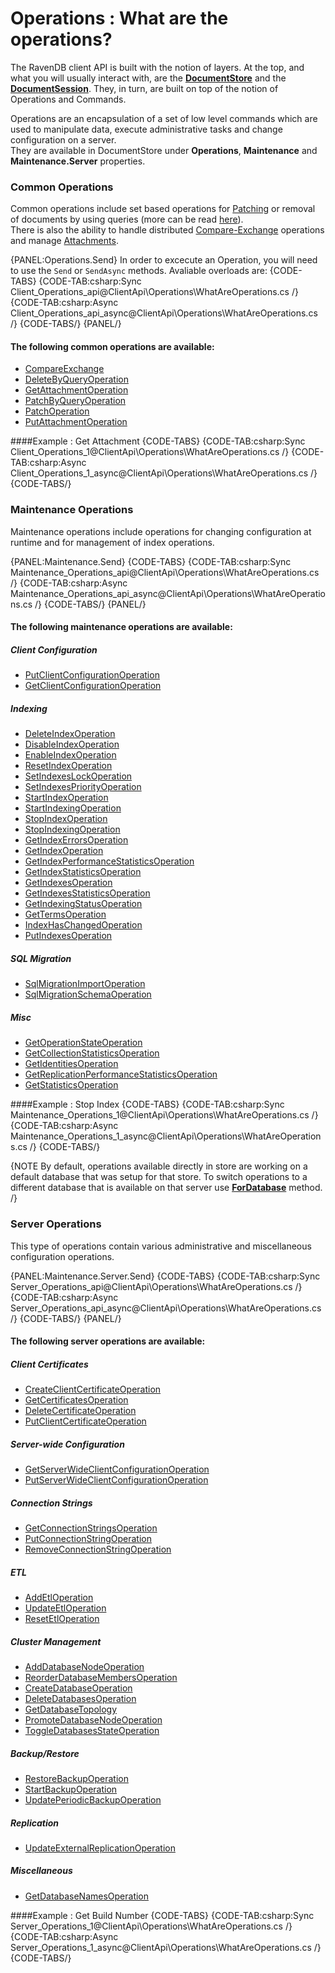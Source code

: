 # Operations : What are the operations?

The RavenDB client API is built with the notion of layers. At the top,
and what you will usually interact with, are the **[DocumentStore](../../client-api/what-is-a-document-store)** and the **[DocumentSession](../../client-api/session/what-is-a-session-and-how-does-it-work)**.
They, in turn, are built on top of the notion of Operations and Commands.

Operations are an encapsulation of a set of low level commands which are used to manipulate data, execute administrative tasks and change configuration on a server.  
They are available in DocumentStore under **Operations**, **Maintenance** and **Maintenance.Server** properties.

### Common Operations
Common operations include set based operations for [Patching](https://ravendb.net/docs/article-page/4.0/csharp/client-api/operations/patch/set-based-patch-operation) or removal of documents by using queries (more can be read [here](https://ravendb.net/docs/article-page/4.0/csharp/client-api/operations/delete-by-query-operation)).  
There is also the ability to handle distributed [Compare-Exchange](https://ravendb.net/docs/article-page/4.0/csharp/client-api/operations/compare-exchange) operations and manage [Attachments](https://ravendb.net/docs/article-page/4.0/csharp/client-api/operations/get-attachment-operation).

{PANEL:Operations.Send}
In order to excecute an Operation, you will need to use the `Send` or `SendAsync` methods. Avaliable overloads are:
{CODE-TABS}
{CODE-TAB:csharp:Sync Client_Operations_api@ClientApi\Operations\WhatAreOperations.cs /}
{CODE-TAB:csharp:Async Client_Operations_api_async@ClientApi\Operations\WhatAreOperations.cs /}
{CODE-TABS/}
{PANEL/}

#### The following common operations are available:
* [CompareExchange](../../client-api/operations/compare-exchange)   
* [DeleteByQueryOperation](../../client-api/operations/delete-by-query-operation)   
* [GetAttachmentOperation](../../client-api/operations/get-attachment-operation)   
* [PatchByQueryOperation](../../client-api/operations/patch/patch-by-query-operation)   
* [PatchOperation](../../client-api/operations/patch/patch-operation.markdown)   
* [PutAttachmentOperation](../../client-api/operations/put-attachment-operation)


####Example : Get Attachment
{CODE-TABS}
{CODE-TAB:csharp:Sync Client_Operations_1@ClientApi\Operations\WhatAreOperations.cs /}
{CODE-TAB:csharp:Async Client_Operations_1_async@ClientApi\Operations\WhatAreOperations.cs /}
{CODE-TABS/}

### Maintenance Operations
Maintenance operations include operations for changing configuration at runtime and for management of index operations.

{PANEL:Maintenance.Send}
{CODE-TABS}
{CODE-TAB:csharp:Sync Maintenance_Operations_api@ClientApi\Operations\WhatAreOperations.cs /}
{CODE-TAB:csharp:Async Maintenance_Operations_api_async@ClientApi\Operations\WhatAreOperations.cs /}
{CODE-TABS/}
{PANEL/}

#### The following maintenance operations are available:

##### Client Configuration
* [PutClientConfigurationOperation](../../client-api/operations/maintenance/put-client-configuration-operation)   
* [GetClientConfigurationOperation](../../client-api/operations/maintenance/get-client-configuration-operation)   

##### Indexing
* [DeleteIndexOperation](../../client-api/operations/maintenance/delete-index-operation)   
* [DisableIndexOperation](../../client-api/operations/maintenance/disable-index-operation)   
* [EnableIndexOperation](../../client-api/operations/maintenance/enable-index-operation)   
* [ResetIndexOperation](../../client-api/operations/maintenance/reset-index-operation)   
* [SetIndexesLockOperation](../../client-api/operations/maintenance/set-indexes-lock-operation)   
* [SetIndexesPriorityOperation](../../client-api/operations/maintenance/set-indexes-priority-operation)   
* [StartIndexOperation](../../client-api/operations/maintenance/start-index-operation)   
* [StartIndexingOperation](../../client-api/operations/maintenance/start-indexing-operation)   
* [StopIndexOperation](../../client-api/operations/maintenance/stop-index-operation)   
* [StopIndexingOperation](../../client-api/operations/maintenance/stop-indexing-operation)   
* [GetIndexErrorsOperation](../../client-api/operations/maintenance/get-index-errors-operation)   
* [GetIndexOperation](../../client-api/operations/maintenance/get-index-operation)   
* [GetIndexPerformanceStatisticsOperation](../../client-api/operations/maintenance/get-index-performance-statistics-operation)   
* [GetIndexStatisticsOperation](../../client-api/operations/maintenance/get-index-statistics-operation)   
* [GetIndexesOperation](../../client-api/operations/maintenance/get-indexes-operation)   
* [GetIndexesStatisticsOperation](../../client-api/operations/maintenance/get-indexes-statistics-operation)   
* [GetIndexingStatusOperation](../../client-api/operations/maintenance/get-indexing-status-operation)   
* [GetTermsOperation](../../client-api/operations/maintenance/get-terms-operation)   
* [IndexHasChangedOperation](../../client-api/operations/maintenance/index-has-changed-operation)   
* [PutIndexesOperation](../../client-api/operations/maintenance/put-indexes-operation)   

##### SQL Migration
* [SqlMigrationImportOperation](../../client-api/operations/maintenance/sql-migration-import-operation)   
* [SqlMigrationSchemaOperation](../../client-api/operations/maintenance/sql-migration-schema-operation)   

##### Misc
* [GetOperationStateOperation](../../client-api/operations/maintenance/get-operation-state-operation)   
* [GetCollectionStatisticsOperation](../../client-api/operations/maintenance/get-collection-statistics-operation)   
* [GetIdentitiesOperation](../../client-api/operations/maintenance/get-identities-operation)   
* [GetReplicationPerformanceStatisticsOperation](../../client-api/operations/maintenance/get-replication-performance-statistics-operation)   
* [GetStatisticsOperation](../../client-api/operations/maintenance/get-statistics-operation)      


####Example : Stop Index
{CODE-TABS}
{CODE-TAB:csharp:Sync Maintenance_Operations_1@ClientApi\Operations\WhatAreOperations.cs /}
{CODE-TAB:csharp:Async Maintenance_Operations_1_async@ClientApi\Operations\WhatAreOperations.cs /}
{CODE-TABS/}

{NOTE By default, operations available directly in store are working on a default database that was setup for that store. To switch operations to a different database that is available on that server use **[ForDatabase](../../client-api/operations/how-to/switch-operations-to-a-different-database)** method. /}

### Server Operations
This type of operations contain various administrative and miscellaneous configuration operations.

{PANEL:Maintenance.Server.Send}
{CODE-TABS}
{CODE-TAB:csharp:Sync Server_Operations_api@ClientApi\Operations\WhatAreOperations.cs /}
{CODE-TAB:csharp:Async Server_Operations_api_async@ClientApi\Operations\WhatAreOperations.cs /}
{CODE-TABS/}
{PANEL/}

#### The following server operations are available:

##### Client Certificates
* [CreateClientCertificateOperation](../../client-api/operations/server/create-client-certificate-operation)   
* [GetCertificatesOperation](../../client-api/operations/server/get-certificates-operation)   
* [DeleteCertificateOperation](../../client-api/operations/server/delete-certificate-operation)   
* [PutClientCertificateOperation](../../client-api/operations/server/put-client-certificate-operation)   

##### Server-wide Configuration
* [GetServerWideClientConfigurationOperation](../../client-api/operations/server/get-serverwide-client-configuration-operation)   
* [PutServerWideClientConfigurationOperation](../../client-api/operations/server/put-serverwide-client-configuration-operation)   

##### Connection Strings
* [GetConnectionStringsOperation](../../client-api/operations/server/get-connection-strings-operation)   
* [PutConnectionStringOperation](../../client-api/operations/server/put-connection-strings-operation)   
* [RemoveConnectionStringOperation](../../client-api/operations/server/remove-connection-strings-operation)   

##### ETL
* [AddEtlOperation](../../client-api/operations/server/add-etl-operation)   
* [UpdateEtlOperation](../../client-api/operations/server/update-etl-operation)   
* [ResetEtlOperation](../../client-api/operations/server/reset-etl-operation)   

##### Cluster Management
* [AddDatabaseNodeOperation](../../client-api/operations/server/add-database-node-operation)   
* [ReorderDatabaseMembersOperation](../../client-api/operations/server/reorder-database-members-operation)   
* [CreateDatabaseOperation](../../client-api/operations/server/create-database-operation)   
* [DeleteDatabasesOperation](../../client-api/operations/server/delete-database-operation)   
* [GetDatabaseTopology](../../client-api/operations/server/get-database-topology-operation)   
* [PromoteDatabaseNodeOperation](../../client-api/operations/server/promote-database-node-operation)   
* [ToggleDatabasesStateOperation](../../client-api/operations/server/toggle-databases-state-operation)   

##### Backup/Restore
* [RestoreBackupOperation](../../client-api/operations/server/restore-backup-operation)   
* [StartBackupOperation](../../client-api/operations/server/start-backup-operation)   
* [UpdatePeriodicBackupOperation](../../client-api/operations/server/update-periodic-backup-operation)   

##### Replication
* [UpdateExternalReplicationOperation](../../client-api/operations/server/update-external-replication-operation)   

##### Miscellaneous
* [GetDatabaseNamesOperation](../../client-api/operations/server/get-database-names-operation)   

####Example : Get Build Number
{CODE-TABS}
{CODE-TAB:csharp:Sync Server_Operations_1@ClientApi\Operations\WhatAreOperations.cs /}
{CODE-TAB:csharp:Async Server_Operations_1_async@ClientApi\Operations\WhatAreOperations.cs /}
{CODE-TABS/}
